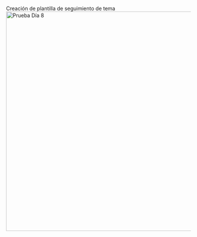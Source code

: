 Creación de plantilla de seguimiento de tema
<img src="../assets/images/PruebaDia8.md.png" alt="Prueba Día 8" width="600" />